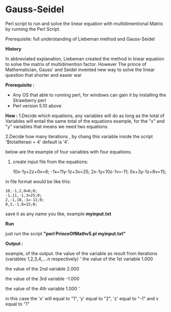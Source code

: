 # Gauss-Seidel
Perl script to run and solve the linear equation with multidimentional Matrix by running the Perl Script.

Prerequisite: full understanding of Liebeman method and Gauss-Seidel

<b> History </b>

In abbreviated explanation, Liebeman created the method in linear equation to solve the matrix of multidimention
factor.
However The prince of Mathematician, Gauss'  and Seidel invented new way to solve the linear question that shorter and easier war 

<b> Prerequisite :</b>
- Any OS that able to running perl, for windows can gain it by installing the Strawberry perl
- Perl version 5.10 above

<b> How : </b>
1.Decide which equations,  any variables will do as long as the total of Variables will entail the same total of the equations
example, for the "x"  and "y"  variables that means we need two equations.

2.Decide how many iterations , by chang this variable inside the script '$totaliterasi = 4' default is '4'.

below are the example of four variables with four equations.

1. create input file from the equations:
     
     10x-1y+2z+0v=6;
     -1x+11y-1z+3v=25;
     2x-1y+10z-1v=-11;
     0x+3y-1z+8v=15;

in file format would be like this:

    10,-1,2,0=6;0;
    -1,11,-1,3=25;0;
    2,-1,10,-1=-11;0;
    0,3,-1,8=15;0;

save it as any name you like, example <b>myinput.txt</b>

<b> Run </b>

just run the script <b> "perl PrinceOfMathv5.pl myinput.txt" </b>

<b> Output : </b>

example, of the output.
the value of the variable as result from iterations  (variables 1,2,3,4,....n  respectively)
'
 the value of the 1st variable 1.000

the value of the 2nd variable 2.000

the value of the 3rd variable -1.000

the value of the 4th variable 1.000 '

in this case the 'x'  will equal to "1", 'y' equal to "2", 'z' equal to "-1" and v equal to "1"

